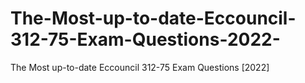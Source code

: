 # The-Most-up-to-date-Eccouncil-312-75-Exam-Questions-2022-
The Most up-to-date Eccouncil 312-75 Exam Questions [2022]
